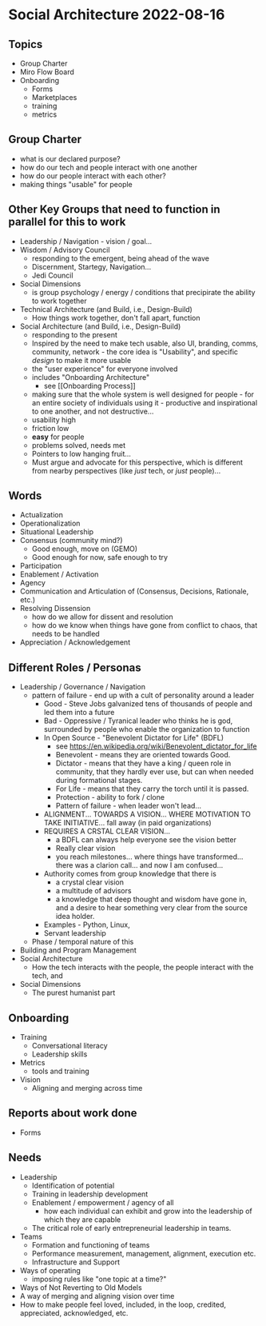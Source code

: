 # Social Architecture 2022-08-16

## Topics
- Group Charter
- Miro Flow Board
- Onboarding
    - Forms 
    - Marketplaces 
    - training
    - metrics

## Group Charter 
- what is our declared purpose? 
- how do our tech and people interact with one another
- how do our people interact with each other?
- making things "usable" for people

## Other Key Groups that need to function in parallel for this to work 
- Leadership / Navigation - vision / goal... 
- Wisdom / Advisory Council 
    - responding to the emergent, being ahead of the wave
    - Discernment, Startegy, Navigation... 
    - Jedi Council 
- Social Dimensions
    - is group psychology / energy / conditions that precipirate the ability to work together
- Technical Architecture (and Build, i.e., Design-Build)
    - How things work together, don't fall apart, function
- Social Architecture (and Build, i.e., Design-Build) 
    - responding to the present
    - Inspired by the need to make tech usable, also UI, branding, comms, community, network - the core idea is "Usability", and specific _design_ to make it more usable 
    - the "user experience" for everyone involved
    - includes "Onboarding Architecture"
        - see [[Onboarding Process]]
    - making sure that the whole system is well designed for people - for an entire society of individuals using it - productive and inspirational to one another, and not destructive... 
    - usability high
    - friction low
    - **easy** for people
    - problems solved, needs met
    - Pointers to low hanging fruit... 
    - Must argue and advocate for this perspective, which is different from nearby perspectives (like _just_ tech, or _just_ people)... 


## Words
- Actualization 
- Operationalization 
- Situational Leadership 
- Consensus (community mind?)
    - Good enough, move on (GEMO) 
    - Good enough for now, safe enough to try 
- Participation 
- Enablement / Activation 
- Agency 
- Communication and Articulation of (Consensus, Decisions, Rationale, etc.)
- Resolving Dissension
    - how do we allow for dissent and resolution
    - how do we know when things have gone from conflict to chaos, that needs to be handled
- Appreciation / Acknowledgement

## Different Roles / Personas

- Leadership / Governance / Navigation 
    - pattern of failure - end up with a cult of personality around a leader 
        - Good - Steve Jobs galvanized tens of thousands of people and led them into a future 
        - Bad - Oppressive / Tyranical leader who thinks he is god, surrounded by people who enable the organization to function 
        - In Open Source - "Benevolent Dictator for Life" (BDFL)
            - see https://en.wikipedia.org/wiki/Benevolent_dictator_for_life
            - Benevolent - means they are oriented towards Good. 
            - Dictator - means that they have a king / queen role in community, that they hardly ever use, but can when needed during formational stages. 
            - For Life - means that they carry the torch until it is passed. 
            - Protection - ability to fork / clone 
            - Pattern of failure - when leader won't lead... 
        - ALIGNMENT... TOWARDS A VISION... WHERE MOTIVATION TO TAKE INITIATIVE... fall away (in paid organizations) 
        - REQUIRES A CRSTAL CLEAR VISION... 
            - a BDFL can always help everyone see the vision better 
            - Really clear vision 
            - you reach milestones... where things have transformed... there was a clarion call... and now I am confused... 
        - Authority comes from group knowledge that there is 
            - a crystal clear vision
            - a multitude of advisors 
            - a knowledge that deep thought and wisdom have gone in, and a desire to hear something very clear from the source idea holder.
        - Examples - Python, Linux, 
        - Servant leadership 
    - Phase / temporal nature of this 
- Building and Program Management 
- Social Architecture
    - How the tech interacts with the people, the people interact with the tech, and 
- Social Dimensions 
    - The purest humanist part 


## Onboarding
- Training
    - Conversational literacy 
    - Leadership skills
- Metrics
    - tools and training
- Vision
    - Aligning and merging across time 



## Reports about work done
- Forms 


## Needs
- Leadership 
    - Identification of potential 
    - Training in leadership development 
    - Enablement / empowerment / agency of all 
        - how each individual can exhibit and grow into the leadership of which they are capable 
    - The critical role of early entrepreneurial leadership in teams. 
- Teams 
    - Formation and functioning of teams 
    - Performance measurement, management, alignment, execution etc. 
    - Infrastructure and Support 
- Ways of operating 
    - imposing rules like "one topic at a time?"
- Ways of Not Reverting to Old Models 
- A way of merging and aligning vision over time 
- How to make people feel loved, included, in the loop, credited, appreciated, acknowledged, etc. 


